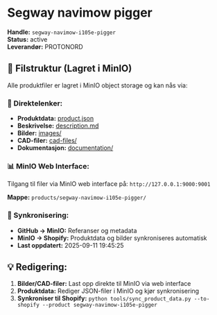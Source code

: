 # Segway navimow pigger

**Handle:** `segway-navimow-i105e-pigger`  
**Status:** active  
**Leverandør:** PROTONORD

## 📁 Filstruktur (Lagret i MinIO)

Alle produktfiler er lagret i MinIO object storage og kan nås via:

### 🔗 Direktelenker:
- **Produktdata:** [product.json](http://127.0.0.1:9000/products/segway-navimow-i105e-pigger/product.json)
- **Beskrivelse:** [description.md](http://127.0.0.1:9000/products/segway-navimow-i105e-pigger/description.md)
- **Bilder:** [images/](http://127.0.0.1:9000/products/segway-navimow-i105e-pigger/images/)
- **CAD-filer:** [cad-files/](http://127.0.0.1:9000/products/segway-navimow-i105e-pigger/cad-files/)
- **Dokumentasjon:** [documentation/](http://127.0.0.1:9000/products/segway-navimow-i105e-pigger/documentation/)

### 📊 MinIO Web Interface:
Tilgang til filer via MinIO web interface på:
`http://127.0.0.1:9000:9001`

**Mappe:** `products/segway-navimow-i105e-pigger/`

### 🔄 Synkronisering:
- **GitHub → MinIO:** Referanser og metadata
- **MinIO → Shopify:** Produktdata og bilder synkroniseres automatisk
- **Last oppdatert:** 2025-09-11 19:45:25

## 💡 Redigering:
1. **Bilder/CAD-filer:** Last opp direkte til MinIO via web interface
2. **Produktdata:** Rediger JSON-filer i MinIO og kjør synkronisering
3. **Synkroniser til Shopify:** `python tools/sync_product_data.py --to-shopify --product segway-navimow-i105e-pigger`
